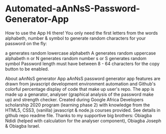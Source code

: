 # Automated-aAnNsS-Password-Generator-App
How to use the App
Hi there! You only need the first letters from the words alphabeth, number & symbol to generate random characters for your password on the fly:

a generates random lowercase alphabeth
A generates random uppercase alphabeth
n or N generates random number
s or S generates random symbol
Password length must have between 8 - 64 characters for the copy button to be enabled.

About aAnNsS generator App
aAnNsS password generator app features are drawn from javascript development environment automation and Github's colorful percentage display of code that make up user's repo. The app is made up a genarator, analyser (graphical analysis of the password make up) and strength checker. Created during Google Africa Developers scholarship 2020 program (learning phase 2) with knowledge from the HTML5, CSS3, (vanilla) javascript & node.js courses provided. See details in github repo readme file. Thanks to my supportive big brothers: Obiagba Ndidi (helped with calculation for the analyser component), Obiagba Joseph & Obiagba Israel.
